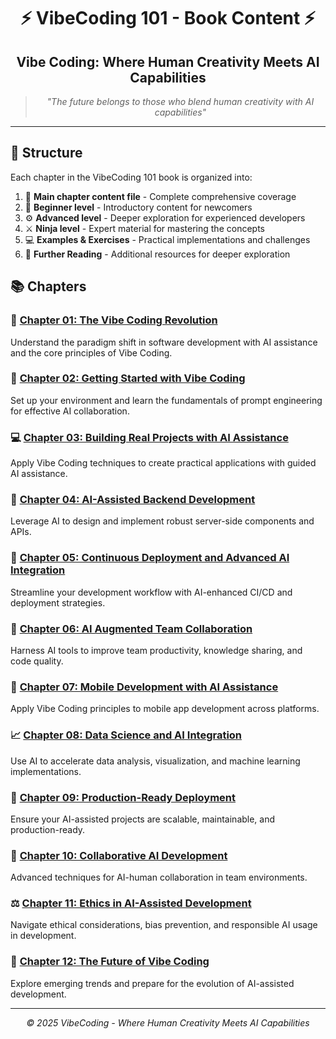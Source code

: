 <div align="center">

# ⚡ VibeCoding 101 - Book Content ⚡

</div>

<div align="center">

## Vibe Coding: Where Human Creativity Meets AI Capabilities

</div>

<div align="center">

> *"The future belongs to those who blend human creativity with AI capabilities"*

</div>

---

## 📓 Structure

Each chapter in the VibeCoding 101 book is organized into:

1. 📝 **Main chapter content file** - Complete comprehensive coverage
2. 🔰 **Beginner level** - Introductory content for newcomers
3. ⚙️ **Advanced level** - Deeper exploration for experienced developers
4. ⚔️ **Ninja level** - Expert material for mastering the concepts
5. 💻 **Examples & Exercises** - Practical implementations and challenges
6. 📖 **Further Reading** - Additional resources for deeper exploration

## 📚 Chapters

### 🌟 [Chapter 01: The Vibe Coding Revolution](Chapter_01/)
Understand the paradigm shift in software development with AI assistance and the core principles of Vibe Coding.

### 🚀 [Chapter 02: Getting Started with Vibe Coding](Chapter_02/)
Set up your environment and learn the fundamentals of prompt engineering for effective AI collaboration.

### 💻 [Chapter 03: Building Real Projects with AI Assistance](Chapter_03/)
Apply Vibe Coding techniques to create practical applications with guided AI assistance.

### 🔧 [Chapter 04: AI-Assisted Backend Development](Chapter_04/)
Leverage AI to design and implement robust server-side components and APIs.

### 🚚 [Chapter 05: Continuous Deployment and Advanced AI Integration](Chapter_05/)
Streamline your development workflow with AI-enhanced CI/CD and deployment strategies.

### 👥 [Chapter 06: AI Augmented Team Collaboration](Chapter_06/)
Harness AI tools to improve team productivity, knowledge sharing, and code quality.

### 📱 [Chapter 07: Mobile Development with AI Assistance](Chapter_07/)
Apply Vibe Coding principles to mobile app development across platforms.

### 📈 [Chapter 08: Data Science and AI Integration](Chapter_08/)
Use AI to accelerate data analysis, visualization, and machine learning implementations.

### 🚀 [Chapter 09: Production-Ready Deployment](Chapter_09/)
Ensure your AI-assisted projects are scalable, maintainable, and production-ready.

### 👥 [Chapter 10: Collaborative AI Development](Chapter_10/)
Advanced techniques for AI-human collaboration in team environments.

### ⚖️ [Chapter 11: Ethics in AI-Assisted Development](Chapter_11/)
Navigate ethical considerations, bias prevention, and responsible AI usage in development.

### 🔮 [Chapter 12: The Future of Vibe Coding](Chapter_12/)
Explore emerging trends and prepare for the evolution of AI-assisted development.

---

<div align="center">

*© 2025 VibeCoding - Where Human Creativity Meets AI Capabilities*

</div>
